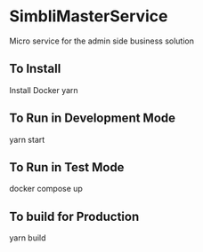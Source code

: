 # SimbliMasterService
Micro service for the admin side  business solution
## To Install
Install Docker
yarn
## To Run in Development Mode
yarn start
## To Run in Test Mode
docker compose up
## To build for Production
yarn build

